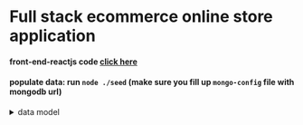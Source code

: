 # Full stack ecommerce online store application

#### front-end-reactjs code [click here](https://github.com/amyn-dev/ecommerce-frontend-reactjs)


#### populate data: run  `node ./seed` (make sure you fill up `mongo-config` file with mongodb url)



<details>
 <summary>data model</summary>
 <p>
   
![react-native-store relational model diagram](https://user-images.githubusercontent.com/38830527/92665263-1c4cb880-f2d4-11ea-85a4-201c41517123.png)
   
</p>
</details>
